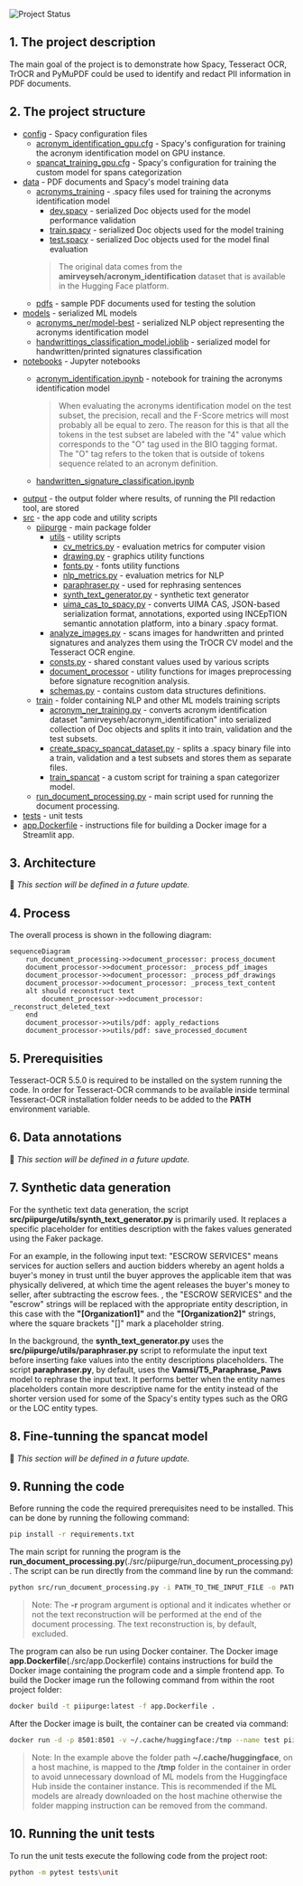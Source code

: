 ![Project Status](https://img.shields.io/badge/status-active-brightgreen)

## 1. The project description
The main goal of the project is to demonstrate how Spacy, Tesseract OCR, TrOCR and PyMuPDF could be used to identify
and redact PII information in PDF documents.

## 2. The project structure

* [config](./config) - Spacy configuration files
  * [acronym_identification_gpu.cfg](./config/acronym_identification_gpu.cfg) - Spacy's configuration for training the acronym identification model on GPU instance.
  * [spancat_training_gpu.cfg](./config/spancat_training_gpu.cfg) - Spacy's configuration for training the custom model for 
  spans categorization
* [data](./data) - PDF documents and Spacy's model training data
  * [acronyms_training](./data/acronyms_training) - .spacy files used for training the acronyms identification model
    * [dev.spacy](./data/acronyms_training/dev.spacy) - serialized Doc objects used for the model performance validation
    * [train.spacy](./data/acronyms_training/train.spacy) - serialized Doc objects used for the model training
    * [test.spacy](./data/acronyms_training/test.spacy) - serialized Doc objects used for the model final evaluation
    > The original data comes from the **amirveyseh/acronym_identification** dataset that is available in the Hugging Face platform.
  * [pdfs](./data/pdfs) - sample PDF documents used for testing the solution
* [models](./models) - serialized ML models
  * [acronyms_ner/model-best](./models/acronyms_ner/model-best) - serialized NLP object representing the acronyms identification model 
  * [handwrittings_classification_model.joblib](./models/handwrittings_classification_model.joblib) - serialized model for handwritten/printed signatures classification
* [notebooks](./notebooks) - Jupyter notebooks
  * [acronym_identification.ipynb](./notebooks/acronym_identification.ipynb) - notebook for training the acronyms identification model

    > When evaluating the acronyms identification model on the test subset, the precision, recall and the F-Score metrics will most
  probably all be equal to zero. The reason for this is that all the tokens in the test subset are labeled with the "4" value which
  corresponds to the "O" tag used in the BIO tagging format. The "O" tag refers to the token that is outside of tokens sequence related to an acronym definition. 
  * [handwritten_signature_classification.ipynb](./notebooks/handwritten_signature_classification.ipynb)
* [output](./output) - the output folder where results, of running the PII redaction tool, are stored
* [src](./src) - the app code and utility scripts
  * [piipurge](./src/piipurge) - main package folder
    * [utils](./src/piipurge/utils) - utility scripts
      * [cv_metrics.py](./src/piipurge/utils/cv_metrics.py) - evaluation metrics for computer vision
      * [drawing.py](./src/piipurge/utils/drawing_utils.py) - graphics utility functions
      * [fonts.py](./src/piipurge/utils/fonts.py) - fonts utility functions
      * [nlp_metrics.py](./src/piipurge/utils/nlp_metrics.py) - evaluation metrics for NLP
      * [paraphraser.py](./src/piipurge/utils/paraphraser.py) - used for rephrasing sentences
      * [synth_text_generator.py](./src/piipurge/utils/synth_text_generator.py) - synthetic text generator
      * [uima_cas_to_spacy.py](./src/piipurge/utils/uima_cas_to_spacy.py) - converts UIMA CAS, JSON-based serialization format, annotations, exported using INCEpTION semantic annotation platform, into a binary .spacy format.
    * [analyze_images.py](./src/piipurge/analyze_images.py) - scans images for handwritten and printed signatures and analyzes them using 
  the TrOCR CV model and the Tesseract OCR engine.
    * [consts.py](./src/piipurge/consts.py) - shared constant values used by various scripts
    * [document_processor](./src/piipurge/document_processor.py) - utility functions for images preprocessing before signature recognition analysis.
    * [schemas.py](./src/piipurge/schemas.py) - contains custom data structures definitions.
  * [train](./src/train) - folder containing NLP and other ML models training scripts
    * [acronym_ner_training.py](./src/train/acronym_ner_training.py) - converts acronym identification dataset "amirveyseh/acronym_identification" into serialized collection of Doc objects and splits it into train, validation and the test subsets.
    * [create_spacy_spancat_dataset.py](./src/piipurge/create_spacy_spancat_dataset.py) - splits a .spacy binary file into a train, validation and a test subsets and stores them as separate files.
    * [train_spancat](./src/piipurge/train_spancat.py) - a custom script for training a span categorizer model.
  * [run_document_processing.py](./src/run_document_processing.py) - main script used for running the document processing.
* [tests](./src/tests) - unit tests
* [app.Dockerfile](./app.Dockerfile) - instructions file for building a Docker image for a Streamlit app.

## 3. Architecture

🚧 _This section will be defined in a future update._

## 4. Process

The overall process is shown in the following diagram:

```mermaid
sequenceDiagram
    run_document_processing->>document_processor: process_document
    document_processor->>document_processor: _process_pdf_images
    document_processor->>document_processor: _process_pdf_drawings
    document_processor->>document_processor: _process_text_content
    alt should reconstruct text
        document_processor->>document_processor: _reconstruct_deleted_text
    end
    document_processor->>utils/pdf: apply_redactions
    document_processor->>utils/pdf: save_processed_document
```

## 5. Prerequisities

Tesseract-OCR 5.5.0 is required to be installed on the system running the code. In order for Tesseract-OCR commands
to be available inside terminal Tesseract-OCR installation folder needs to be added to the **PATH** environment variable.

## 6. Data annotations

🚧 _This section will be defined in a future update._

## 7. Synthetic data generation

For the synthetic text data generation, the script **src/piipurge/utils/synth_text_generator.py** is primarily used.
It replaces a specific placeholder for entities description with the fakes values generated using the Faker package.

For an example, in the following input text:
"ESCROW SERVICES" means services for auction sellers and auction bidders whereby an agent holds a buyer's money in trust until the buyer approves the applicable item that was physically delivered, at which time the agent releases the buyer's money to seller, after subtracting the escrow fees.
, the "ESCROW SERVICES" and the "escrow" strings will be replaced with the appropriate entity description, in this case with
the **"[Organization1]"** and the **"[Organization2]"** strings, where the square brackets "[]" mark a placeholder string.

In the background, the **synth_text_generator.py** uses the **src/piipurge/utils/paraphraser.py** script to reformulate the 
input text before inserting fake values into the entity descriptions placeholders.
The script **paraphraser.py**, by default, uses the **Vamsi/T5_Paraphrase_Paws** model to rephrase the input text. It performs 
better when the entity names placeholders contain more descriptive name for the entity instead of the shorter version used 
for some of the Spacy's entity types such as the ORG or the LOC entity types.

## 8. Fine-tunning the spancat model

🚧 _This section will be defined in a future update._

## 9. Running the code

Before running the code the required prerequisites need to be installed. 
This can be done by running the following command:
```bash
pip install -r requirements.txt
```

The main script for running the program is the **run_document_processing.py**(./src/piipurge/run_document_processing.py).
The script can be run directly from the command line by run the command:
```bash
python src/run_document_processing.py -i PATH_TO_THE_INPUT_FILE -o PATH_TO_THE_OUTPUT_FOLDER [-r]
```
> Note: The **-r** program argument is optional and it indicates whether or not the text reconstruction will be performed
at the end of the document processing. The text reconstruction is, by default, excluded.

The program can also be run using Docker container. The Docker image **app.Dockerfile**(./src/app.Dockerfile) contains
instructions for build the Docker image containing the program code and a simple frontend app.
To build the Docker image run the following command from within the root project folder:
```bash
docker build -t piipurge:latest -f app.Dockerfile .
```
After the Docker image is built, the container can be created via command:
```bash
docker run -d -p 8501:8501 -v ~/.cache/huggingface:/tmp --name test piipurge:latest
```
> Note: In the example above the folder path **~/.cache/huggingface**, on a host machine, is mapped to the **/tmp** folder
in the container in order to avoid unnecessary download of ML models from the Huggingface Hub inside the container instance.
This is recommended if the ML models are already downloaded on the host machine otherwise the folder mapping instruction can be
removed from the command. 

## 10. Running the unit tests

To run the unit tests execute the following code from the project root:

```bash
python -m pytest tests\unit
```
